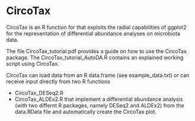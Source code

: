 # CircoTax
CircoTax is an R function for that exploits the radial capabilities of ggplot2 for the representation of differential abundance analyses on microbiota data.

The file CircoTax_tutorial.pdf provides a guide on how to use the CircoTax package.
The CircoTax_tutorial_AutoDA.R contains an explained working script using CircoTax.

CircoTax can load data from an R data.frame (see example_data.txt) or can receive input directly from two R functions
- CircoTax_DESeq2.R
- CircoTax_ALDEx2.R
that implement a differential abundance analysis (with two differnt R packages, namely DESeq2 and ALDEx2) from the data.RData file and automatically create the CircoTax plot.
